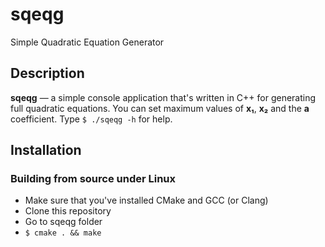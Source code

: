 # sqeqg
Simple Quadratic Equation Generator

## Description
**sqeqg** — a simple console application that's written in C++ for generating full quadratic equations.
You can set maximum values of **x₁**, **x₂** and the **a** coefficient. Type ```$ ./sqeqg -h``` for help.

## Installation
### Building from source under Linux
* Make sure that you've installed CMake and GCC (or Clang)
* Clone this repository 
* Go to sqeqg folder
* ```$ cmake . && make```

